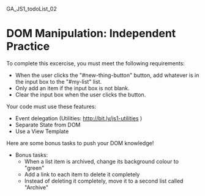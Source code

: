 GA_JS1_todoList_02

# DOM Manipulation: Independent Practice

To complete this excercise, you must meet the following requirements:

- When the user clicks the "#new-thing-button" button, add whatever is in the input box to the "#my-list" list.
- Only add an item if the input box is not blank.
- Clear the input box when the user clicks the button.

Your code must use these features:

- Event delegation (Utilities: http://bit.ly/js1-utilities )
- Separate State from DOM
- Use a View Template

Here are some bonus tasks to push your DOM knowledge!
- Bonus tasks:
	- When a list item is archived, change its background colour to "green"
	- Add a link to each item to delete it completely
	- Instead of deleting it completely, move it to a second list called "Archive"

